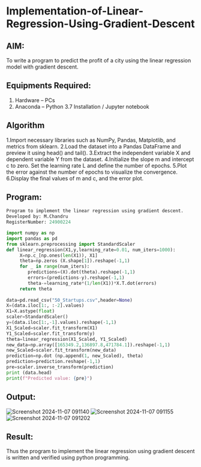 # Implementation-of-Linear-Regression-Using-Gradient-Descent

## AIM:
To write a program to predict the profit of a city using the linear regression model with gradient descent.

## Equipments Required:
1. Hardware – PCs
2. Anaconda – Python 3.7 Installation / Jupyter notebook

## Algorithm
1.Import necessary libraries such as NumPy, Pandas, Matplotlib, and metrics from sklearn.
2.Load the dataset into a Pandas DataFrame and preview it using head() and tail().
3.Extract the independent variable X and dependent variable Y from the dataset.
4.Initialize the slope m and intercept c to zero. Set the learning rate L and define the number of epochs.
5.Plot the error against the number of epochs to visualize the convergence.
6.Display the final values of m and c, and the error plot.
## Program:
```python
Program to implement the linear regression using gradient descent.
Developed by: M.Chandru
RegisterNumber: 24900224 
```
```python
import numpy as np
import pandas as pd
from sklearn.preprocessing import StandardScaler
def linear_regression(X1,y,learning_rate=0.01, num_iters=1000):
     X=np.c_[np.ones(len(X1)), X1]
     theta=np.zeros (X.shape[1]).reshape(-1,1)
     for _ in range(num_iters):
        predictions=(X).dot(theta).reshape(-1,1)
        errors=(predictions-y).reshape(-1,1)
        theta-=learning_rate*(1/len(X1))*X.T.dot(errors)
     return theta
    
data=pd.read_csv("50_Startups.csv",header=None)
X=(data.iloc[1:, :-2].values)
X1=X.astype(float)
scaler=StandardScaler()
y=(data.iloc[1:,-1].values).reshape(-1,1)
X1_Scaled=scaler.fit_transform(X1)
Y1_Scaled=scaler.fit_transform(y)
theta=linear_regression(X1_Scaled, Y1_Scaled)
new_data=np.array([165349.2,136897.8,471784.1]).reshape(-1,1)
new_Scaled=scaler.fit_transform(new_data)
prediction=np.dot (np.append(1, new_Scaled), theta)
prediction=prediction.reshape(-1,1)
pre=scaler.inverse_transform(prediction)
print (data.head)
print(f"Predicted value: {pre}")
```

## Output:
![Screenshot 2024-11-07 091140](https://github.com/user-attachments/assets/9b2b531a-0701-47e0-9fd6-f555616ab55f)
![Screenshot 2024-11-07 091155](https://github.com/user-attachments/assets/4e1a2606-ebbb-412b-bd8e-a2e14193e5d9)
![Screenshot 2024-11-07 091202](https://github.com/user-attachments/assets/b91ab9bc-45f1-44fc-828e-e874d163ffdb)




## Result:
Thus the program to implement the linear regression using gradient descent is written and verified using python programming.
